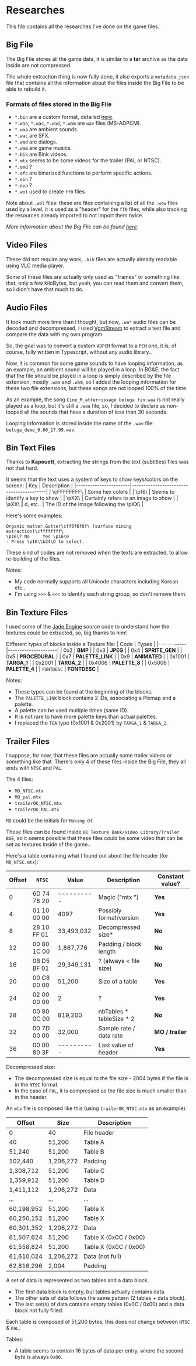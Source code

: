 # Researches
This file contains all the researches I've done on the game files.

Big File
--------
The Big File stores all the game data, it is similar to a **tar** archive as the data inside are
not compressed.

The whole extraction thing is now fully done, it also exports a `metadata.json` file that contains
all the information about the files inside the Big File to be able to rebuild it.

### Formats of files stored in the Big File

- `*.bin` are a custom format, detailed [here](https://gitlab.com/Kapouett/bge-formats-doc/-/blob/master/Bin.md).
- `*.waa`, `*.wac`, `*.wad`, `*.wam` are `wav` files (MS-ADPCM).
- `*.waa` are ambient sounds.
- `*.wac` are SFX.
- `*.wad` are dialogs.
- `*.wam` are game musics.
- `*.bik` are Bink videos.
- `*.mtx` seems to be some videos for the trailer (PAL or NTSC).
- `*.omd` ?
- `*.ofc` are binarized functions to perform specific actions.
- `*.oin` ?
- `*.ova` ?
- `*.wol` used to create `ff0` files.

Note about `.wol` files: these are files containing a list of all the `.wow` files used by a level,
it is used as a "header" for the `ff0` files, while also tracking the resources
already imported to not import them twice.

*More information about the Big File can be found [here](https://gitlab.com/Kapouett/bge-formats-doc/-/blob/master/BigFile.md).*

Video Files
-----------
These did not require any work, `.bik` files are actually already readable using VLC media player.

Some of these files are actually only used as "frames" or something like that, only a few kiloBytes,
but yeah, you can read them and convert them, so I didn't have that much to do.

Audio Files
-----------
It took much more time than I thought, but now, `.wa*` audio files can be decoded and decompressed,
I used [VgmStream](https://github.com/vgmstream/vgmstream) to extract a test file and compare the data with my own program.

So, the goal was to convert a custom `ADPCM` format to a `PCM` one, it is, of course, fully written in Typescript, without any audio library..

Now, it is common for some game sounds to have looping information, as an example, an ambient sound
will be played in a loop. In BG&E, the fact that the file should be played in a loop is simply described
by the file extension, mostly `.waa` and `.wam`, so I added the looping information for these two file extensions,
but these songs are not looped 100% of the time.

As an example, the song `Cine_M_atterrissage beluga fin.waa` is not really played as a loop, but it's still a `.waa` file,
so, I decided to declare as non-looped all the sounds that have a duration of less than 30 seconds.

Looping information is stored inside the name of the `.wav` file: `beluga_demo_0.00_17.99.wav`.

Bin Text Files
--------------
Thanks to **Kapouett**, extracting the strings from the text (subtitles) files was not that hard.

It seems that the text uses a system of keys to show keys/colors on the screen:
| Key                   | Description                             |
|-----------------------|-----------------------------------------|
| \cFFFFFFFF\           | Some hex colors                         |
| \p16\                 | Seems to identify a key to show         |
| \pXX\                 | Certainly refers to an image to show    |
| \aXX\ **\|** d, etc.. | The ID of the image following the \pXX\ |

Here's some examples:
```
Organic matter.Gutter\cff6f6f6f\ (surface mining extraction)\cffffffff\
\p16\? No     Yes \p16\0
- Press \p16\\b24\O to select.
```
These kind of codes are not removed when the texts are extracted, to allow re-building of the files.

Notes:
- My code normally supports all Unicode characters including Korean etc..
- I'm using `>>>` & `<<<` to identify each string group, so don't remove them.

Bin Texture Files
-----------------
I used some of the [Jade Engine](https://github.com/4g3v/JadeStudio/tree/master/JadeStudio.Core/FileFormats/Texture)
source code to understand how the textures could be extracted, so, big thanks to him!

Different types of blocks inside a Texture file:
| Code       | Types               |
|------------|---------------------|
| 0x2        | **BMP**             |
| 0x3        | **JPEG**            |
| 0x4        | **SPRITE_GEN**      |
| 0x5        | **PROCEDURAL**      |
| 0x7        | **PALETTE_LINK**    |
| 0x9        | **ANIMATED**        |
| 0x1001     | **TARGA_1**         |
| 0x2001     | **TARGA_2**         |
| 0x4006     | **PALETTE_8**       |
| 0x5006     | **PALETTE_4**       |
| `FONTDESC` | **FONTDESC**        |

Notes:
- These types can be found at the beginning of the blocks.
- The `PALETTE_LINK` block contains 2 IDs, associating a Pixmap and a palette.
- A palette can be used multiple times (same ID).
- It is not rare to have more palette keys than actual palettes.
- I replaced the `TGA` type (0x1001 & 0x2001) by `TARGA_1` & `TARGA_2`.

Trailer Files
-------------
I suppose, for now, that these files are actually some trailer videos or something like that.
There's only 4 of these files inside the Big File, they all ends with `NTSC` and `PAL`.

The 4 files:
- `MO_NTSC.mtx`
- `MO_pal.mtx`
- `trailerOK_NTSC.mtx`
- `trailerOK_PAL.mtx`

`MO` could be the initials for `Making Of`.

These files can be found inside `01 Texture Bank/Video Library/Trailer BGE`,
so it seems possible that these files could be some video that can be set as textures inside of the game..

Here's a table containing what I found out about the file header (for `MO_NTSC.mtx`):

| Offset | `NTSC`      | Value      | Description              | Constant value?  |
|--------|-------------|------------|--------------------------|------------------|
| 0      | 6D 74 78 20 | ---------- | Magic ("mtx ")           | **Yes**          |
| 4      | 01 10 00 00 | 4097       | Possibly format/version  | **Yes**          |
| 8      | 28 10 FF 01 | 33,493,032 | Decompressed size*       | **No**           |
| 12     | 00 80 1C 00 | 1,867,776  | Padding / block length   | **No**           |
| 16     | 0B D5 BF 01 | 29,349,131 | ? (always < file size)   | **No**           |
| 20     | 00 C8 00 00 | 51,200     | Size of a table          | **Yes**          |
| 24     | 02 00 00 00 | 2          | ?                        | **Yes**          |
| 28     | 00 80 0C 00 | 819,200    | nbTables * tableSize * 2 | **No**           |
| 32     | 00 7D 00 00 | 32,000     | Sample rate / data rate  | **MO / trailer** |
| 36     | 00 00 80 3F | ---------- | Last value of header     | **Yes**          |

Decompressed size:
- The decompressed size is equal to the file size - 2004 bytes if the file is in the `NTSC` format.
- In the case of `PAL`, it is compressed as the file size is much smaller than in the header.

An `mtx` file is composed like this (using `trailerOK_NTSC.mtx` as an example):

| Offset     | Size       | Description                |
|------------|------------|----------------------------|
| 0          | 40         | File header                |
| 40         | 51,200     | Table A                    |
| 51,240     | 51,200     | Table B                    |
| 102,440    | 1,206,272  | Padding                    |
| 1,308,712  | 51,200     | Table C                    |
| 1,359,912  | 51,200     | Table D                    |
| 1,411,112  | 1,206,272  | Data                       |
| **...**    | **...**    | **...**                    |
| 60,198,952 | 51,200     | Table X                    |
| 60,250,152 | 51,200     | Table X                    |
| 60,301,352 | 1,206,272  | Data                       |
| 61,507,624 | 51,200     | Table X (0x0C / 0x00)      |
| 61,558,824 | 51,200     | Table X (0x0C / 0x00)      |
| 61,610,024 | 1,206,272  | Data (not full)            |
| 62,816,296 | 2,004      | Padding                    |

A set of data is represented as two tables and a data block.
- The first data block is empty, but tables actually contains data.
- The other sets of data follows the same pattern (2 tables + data block).
- The last set(s) of data contains empty tables (0x0C / 0x00) and a data block not fully filled.

Each table is composed of 51,200 bytes, this does not change between `NTSC` & `PAL`.

Tables:
- A table seems to contain 16 bytes of data per entry, where the second byte is always `0x00`.